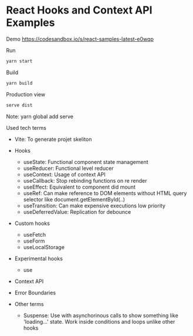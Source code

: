 # React Hooks and Context API Examples

Demo
<a href="https://codesandbox.io/s/react-samples-latest-e0wqp">https://codesandbox.io/s/react-samples-latest-e0wqp</a>

Run

```bash
yarn start
```

Build
```bash
yarn build
```

Production view
```bash
serve dist
```
Note: yarn global add serve 

Used tech terms

- Vite: To generate projet skeliton

-   Hooks
    -   useState: Functional component state management
    -   useReducer: Functional level reducer
    -   useContext: Usage of context API
    -   useCallback: Stop rebinding functions on re render
    -   useEffect: Equivalent to component did mount
    -   useRef: Can make reference to DOM elements without HTML query selector like document.getElementById(..)
    -   useTransition: Can make expensive executions low priority
    -   useDeferredValue: Replication for debounce
    
-   Custom hooks
    - useFetch
    - useForm
    - useLocalStorage

-   Experimental hooks
    - use

-   Context API

-   Error Boundaries

-   Other terms
    - Suspense: Use with asynchorinous calls to show something like 'loading...' state. Work inside conditions and loops unlike other hooks

